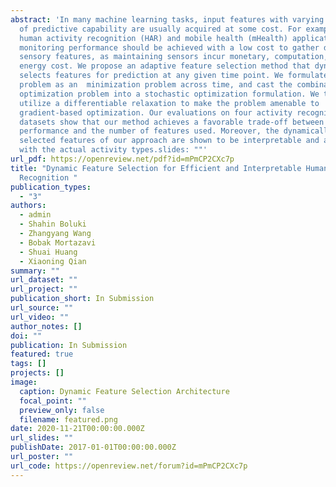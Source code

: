 ```yaml
---
abstract: 'In many machine learning tasks, input features with varying degrees
  of predictive capability are usually acquired at some cost. For example, in
  human activity recognition (HAR) and mobile health (mHealth) applications,
  monitoring performance should be achieved with a low cost to gather different
  sensory features, as maintaining sensors incur monetary, computation, and
  energy cost. We propose an adaptive feature selection method that dynamically
  selects features for prediction at any given time point. We formulate this
  problem as an  minimization problem across time, and cast the combinatorial
  optimization problem into a stochastic optimization formulation. We then
  utilize a differentiable relaxation to make the problem amenable to
  gradient-based optimization. Our evaluations on four activity recognition
  datasets show that our method achieves a favorable trade-off between
  performance and the number of features used. Moreover, the dynamically
  selected features of our approach are shown to be interpretable and associated
  with the actual activity types.slides: ""'
url_pdf: https://openreview.net/pdf?id=mPmCP2CXc7p
title: "Dynamic Feature Selection for Efficient and Interpretable Human Activity
  Recognition "
publication_types:
  - "3"
authors:
  - admin
  - Shahin Boluki
  - Zhangyang Wang
  - Bobak Mortazavi
  - Shuai Huang
  - Xiaoning Qian
summary: ""
url_dataset: ""
url_project: ""
publication_short: In Submission
url_source: ""
url_video: ""
author_notes: []
doi: ""
publication: In Submission
featured: true
tags: []
projects: []
image:
  caption: Dynamic Feature Selection Architecture
  focal_point: ""
  preview_only: false
  filename: featured.png
date: 2020-11-21T00:00:00.000Z
url_slides: ""
publishDate: 2017-01-01T00:00:00.000Z
url_poster: ""
url_code: https://openreview.net/forum?id=mPmCP2CXc7p
---
```

